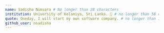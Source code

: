 ```yaml
---
name: Sadisha Nimsara # No longer than 28 characters 
institution: University of Kelaniya, Sri Lanka. 🚩 # no longer than 58 characters 
quote: Oneday, I will start my own software company. # no longer than 100 characters, avoid using quotes(") to guarantee the format remains the same. 
github_user: nsadisha
---
```

